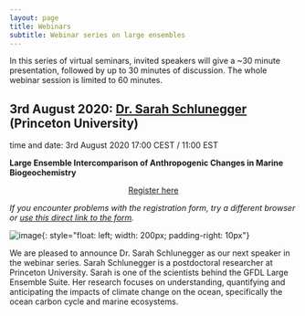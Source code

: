 ```yaml
---
layout: page
title: Webinars
subtitle: Webinar series on large ensembles
---
```


In this series of virtual seminars, invited speakers will give a ~30 minute presentation, followed by up to 30 minutes of discussion. The whole webinar session is limited to 60 minutes.


## 3rd August 2020: [Dr. Sarah Schlunegger](https://www.sarahschlunegger.com) (Princeton University)
time and date: 3rd August 2020 17:00 CEST / 11:00 EST

**Large Ensemble Intercomparison of Anthropogenic Changes in Marine Biogeochemistry**

<div style="text-align:center;">
<a class="btn btn-success" href="https://large-ensemble.github.io/webinars/registration3">Register here</a>
</div>

*If you encounter problems with the registration form, try a different browser or [use this direct link to the form](https://docs.google.com/forms/d/e/1FAIpQLSe7y7UuqB7juHBoDG5NQACdYScmPalE6PmqB6sUwRpJeB13fQ/viewform?usp=sf_link).*

![image](https://large-ensemble.github.io/pic_schlunegger.jpg){: style="float: left; width: 200px; padding-right: 10px"}

We are pleased to announce Dr. Sarah Schlunegger as our next speaker in the webinar series. Sarah Schlunegger is a postdoctoral researcher at Princeton University. Sarah is one of the scientists behind the GFDL Large Ensemble Suite. Her research focuses on understanding, quantifying and anticipating the impacts of climate change on the ocean, specifically the ocean carbon cycle and marine ecosystems.


<br>


